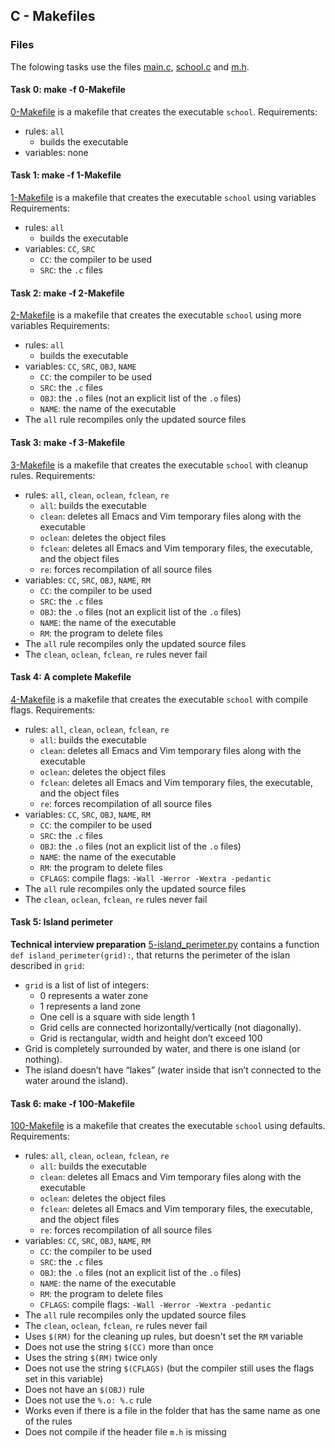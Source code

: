 ## C - Makefiles

### Files
The folowing tasks use the files [main.c](main.c), [school.c](schoo.c) and [m.h](m.h).

#### Task 0: make -f 0-Makefile
[0-Makefile](0-Makefile) is a makefile that creates the executable `school`.
Requirements:
- rules: `all`
	- builds the executable
- variables: none

#### Task 1: make -f 1-Makefile
[1-Makefile](1-Makefile) is a makefile that creates the executable `school` using variables
Requirements:
- rules: `all`
	- builds the executable
- variables: `CC`, `SRC`
	- `CC`: the compiler to be used
	- `SRC`: the `.c` files

#### Task 2: make -f 2-Makefile
[2-Makefile](2-Makefile) is a makefile that creates the executable `school` using more variables
Requirements:
- rules: `all`
	- builds the executable
- variables: `CC`, `SRC`, `OBJ`, `NAME`
	- `CC`: the compiler to be used
	- `SRC`: the `.c` files
	- `OBJ`: the `.o` files (not an explicit list of the `.o` files)
	- `NAME`: the name of the executable
- The `all` rule recompiles only the updated source files

#### Task 3: make -f 3-Makefile
[3-Makefile](3-Makefile) is a makefile that creates the executable `school` with cleanup rules.
Requirements:
- rules: `all`, `clean`, `oclean`, `fclean`, `re`
	- `all`: builds the executable
	- `clean`: deletes all Emacs and Vim temporary files along with the executable
	- `oclean`: deletes the object files
	- `fclean`: deletes all Emacs and Vim temporary files, the executable, and the object files
	- `re`: forces recompilation of all source files
- variables: `CC`, `SRC`, `OBJ`, `NAME`, `RM`
	- `CC`: the compiler to be used
	- `SRC`: the `.c` files
	- `OBJ`: the `.o` files (not an explicit list of the `.o` files)
	- `NAME`: the name of the executable
	- `RM`: the program to delete files
- The `all` rule recompiles only the updated source files
- The `clean`, `oclean`, `fclean`, `re` rules never fail

#### Task 4: A complete Makefile
[4-Makefile](4-Makefile) is a makefile that creates the executable `school` with compile flags.
Requirements:
- rules: `all`, `clean`, `oclean`, `fclean`, `re`
	- `all`: builds the executable
	- `clean`: deletes all Emacs and Vim temporary files along with the executable
	- `oclean`: deletes the object files
	- `fclean`: deletes all Emacs and Vim temporary files, the executable, and the object files
	- `re`: forces recompilation of all source files
- variables: `CC`, `SRC`, `OBJ`, `NAME`, `RM`
	- `CC`: the compiler to be used
	- `SRC`: the `.c` files
	- `OBJ`: the `.o` files (not an explicit list of the `.o` files)
	- `NAME`: the name of the executable
	- `RM`: the program to delete files
	- `CFLAGS`: compile flags: `-Wall -Werror -Wextra -pedantic`
- The `all` rule recompiles only the updated source files
- The `clean`, `oclean`, `fclean`, `re` rules never fail

#### Task 5: Island perimeter
**Technical interview preparation**
[5-island_perimeter.py](5-island_perimeter.py) contains a function `def island_perimeter(grid):`, that returns the perimeter of the islan described in `grid`:
- `grid` is a list of list of integers:
	- 0 represents a water zone
	- 1 represents a land zone
	- One cell is a square with side length 1
	- Grid cells are connected horizontally/vertically (not diagonally).
	- Grid is rectangular, width and height don’t exceed 100
- Grid is completely surrounded by water, and there is one island (or nothing).
- The island doesn’t have “lakes” (water inside that isn’t connected to the water around the island).


#### Task 6: make -f 100-Makefile
[100-Makefile](100-Makefile) is a makefile that creates the executable `school` using defaults.
Requirements:
- rules: `all`, `clean`, `oclean`, `fclean`, `re`
	- `all`: builds the executable
	- `clean`: deletes all Emacs and Vim temporary files along with the executable
	- `oclean`: deletes the object files
	- `fclean`: deletes all Emacs and Vim temporary files, the executable, and the object files
	- `re`: forces recompilation of all source files
- variables: `CC`, `SRC`, `OBJ`, `NAME`, `RM`
	- `CC`: the compiler to be used
	- `SRC`: the `.c` files
	- `OBJ`: the `.o` files (not an explicit list of the `.o` files)
	- `NAME`: the name of the executable
	- `RM`: the program to delete files
	- `CFLAGS`: compile flags: `-Wall -Werror -Wextra -pedantic`
- The `all` rule recompiles only the updated source files
- The `clean`, `oclean`, `fclean`, `re` rules never fail
- Uses `$(RM)` for the cleaning up rules, but doesn't set the `RM` variable
- Does not use the string `$(CC)` more than once
- Uses the string `$(RM)` twice only
- Does not use the string `$(CFLAGS)` (but the compiler still uses the flags set in this variable)
- Does not have an `$(OBJ)` rule
- Does not use the `%.o: %.c` rule
- Works even if there is a file in the folder that has the same name as one of the rules
- Does not compile if the header file `m.h` is missing
